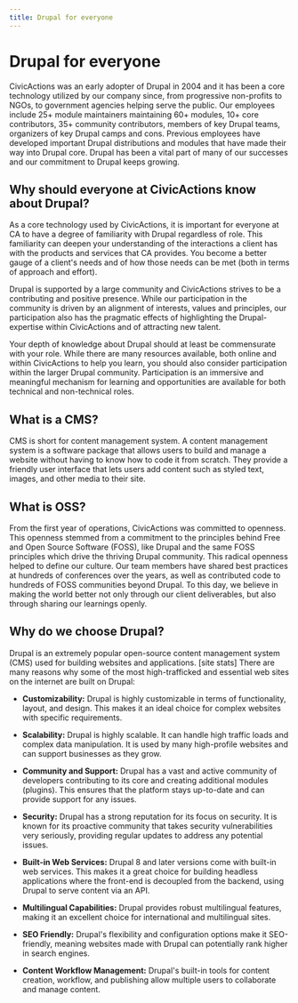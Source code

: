 ```yaml
---
title: Drupal for everyone
---
```


# Drupal for everyone

CivicActions was an early adopter of Drupal in 2004 and it has been a core technology utilized by our company since, from progressive non-profits to NGOs, to government agencies helping serve the public. Our employees include 25+ module maintainers maintaining 60+ modules, 10+ core contributors, 35+ community contributors, members of key Drupal teams, organizers of key Drupal camps and cons. Previous employees have developed important Drupal distributions and modules that have made their way into Drupal core. Drupal has been a vital part of many of our successes and our commitment to Drupal keeps growing.

## Why should everyone at CivicActions know about Drupal?

As a core technology used by CivicActions, it is important for everyone at CA to have a degree of familiarity with Drupal regardless of role. This familiarity can deepen your understanding of the interactions a client has with the products and services that CA provides. You become a better gauge of a client's needs and of how those needs can be met (both in terms of approach and effort).

Drupal is supported by a large community and CivicActions strives to be a contributing and positive presence.  While our participation in the community is driven by an alignment of interests,  values and principles, our participation also has the pragmatic effects of highlighting the Drupal-expertise within CivicActions and of attracting new talent.  

Your depth of knowledge about Drupal should at least  be commensurate with your role.  While there are many resources available, both online and within CivicActions to help you learn, you should also consider participation within the larger Drupal community.  Participation is an immersive and meaningful mechanism for learning and opportunities are available for both technical and non-technical roles.   

## What is a CMS?

CMS is short for content management system. A content management system is a software package that allows users to build and manage a website without having to know how to code it from scratch. They provide a friendly user interface that lets users add content such as styled text, images, and other media to their site.

## What is OSS?
From the first year of operations, CivicActions was committed to openness. This openness stemmed from a commitment to the principles behind Free and Open Source Software (FOSS), like Drupal and the same FOSS principles which drive the thriving Drupal community. This radical openness helped to define our culture. Our team members have shared best practices at hundreds of conferences over the years, as well as contributed code to hundreds of FOSS communities beyond Drupal. To this day, we believe in making the world better not only through our client deliverables, but also through sharing our learnings openly.

## Why do we choose Drupal?

Drupal is an extremely popular open-source content management system (CMS) used for building websites and applications. [site stats] There are many reasons why some of the most high-trafficked and essential web sites on the internet are built on Drupal:

- **Customizability:** Drupal is highly customizable in terms of functionality, layout, and design. This makes it an ideal choice for complex websites with specific requirements.

- **Scalability:** Drupal is highly scalable. It can handle high traffic loads and complex data manipulation. It is used by many high-profile websites and can support businesses as they grow.
- **Community and Support:** Drupal has a vast and active community of developers contributing to its core and creating additional modules (plugins). This ensures that the platform stays up-to-date and can provide support for any issues.
- **Security:** Drupal has a strong reputation for its focus on security. It is known for its proactive community that takes security vulnerabilities very seriously, providing regular updates to address any potential issues.
- **Built-in Web Services:** Drupal 8 and later versions come with built-in web services. This makes it a great choice for building headless applications where the front-end is decoupled from the backend, using Drupal to serve content via an API.
- **Multilingual Capabilities:** Drupal provides robust multilingual features, making it an excellent choice for international and multilingual sites.
- **SEO Friendly:** Drupal's flexibility and configuration options make it SEO-friendly, meaning websites made with Drupal can potentially rank higher in search engines.
- **Content Workflow Management:** Drupal's built-in tools for content creation, workflow, and publishing allow multiple users to collaborate and manage content.
